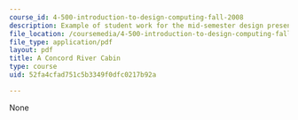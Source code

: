 ```yaml
---
course_id: 4-500-introduction-to-design-computing-fall-2008
description: Example of student work for the mid-semester design presentation.
file_location: /coursemedia/4-500-introduction-to-design-computing-fall-2008/52fa4cfad751c5b3349f0dfc0217b92a_assn4a_3.pdf
file_type: application/pdf
layout: pdf
title: A Concord River Cabin
type: course
uid: 52fa4cfad751c5b3349f0dfc0217b92a

---
```

None